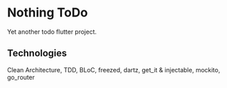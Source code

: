 # Nothing ToDo

Yet another todo flutter project.

## Technologies

Clean Architecture, TDD, BLoC, freezed, dartz, get_it & injectable, mockito, go_router
